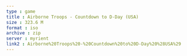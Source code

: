 ```yaml
---
type : game
title : Airborne Troops - Countdown to D-Day (USA)
size : 323.6 M
format : iso
archive : zip
server : myrient
link2 : Airborne%20Troops%20-%20Countdown%20to%20D-Day%20%28USA%29
---
```

